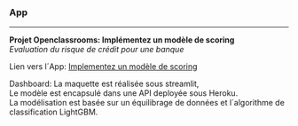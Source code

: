 ### App
****

**Projet Openclassrooms: Implémentez un modèle de scoring**  
*Evaluation du risque de crédit pour une banque*

Lien vers l´App: [Implementez un modèle de scoring](https://share.streamlit.io/narciso-oc/app/main/dashboard_streamlit.py)

Dashboard: La maquette est réalisée sous streamlit,  
Le modèle est encapsulé dans une API deployée sous Heroku.  
La modélisation est basée sur un équilibrage de données et l´algorithme de classification LightGBM.


